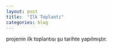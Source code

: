 ```yaml
---
layout: post
title:  "İlk Toplantı"
categories: blog
---
```


projenin ilk toplantısı şu tarihte yapılmıştır.